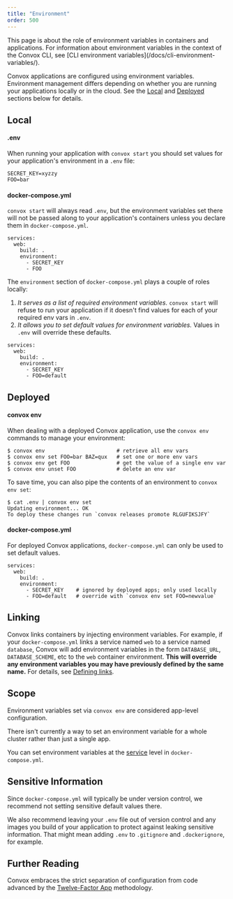 ```yaml
---
title: "Environment"
order: 500
---
```


<div class="block-callout block-show-callout type-info" markdown="1">
This page is about the role of environment variables in containers and applications. For information about environment variables in the context of the Convox CLI, see [CLI environment variables](/docs/cli-environment-variables/).
</div>

Convox applications are configured using environment variables. Environment management differs depending on whether you are running your applications locally or in the cloud. See the [Local](#local) and [Deployed](#deployed) sections below for details.

## Local

#### .env

When running your application with `convox start` you should set values for your application's environment in a `.env` file:

```
SECRET_KEY=xyzzy
FOO=bar
```

#### docker-compose.yml

`convox start` will always read `.env`, but the environment variables set there will not be passed along to your application's containers unless you declare them in `docker-compose.yml`.

```
services:
  web:
    build: .
    environment:
      - SECRET_KEY
      - FOO
```

The `environment` section of `docker-compose.yml` plays a couple of roles locally:

1. _It serves as a list of required environment variables._ `convox start` will refuse to run your application if it doesn't find values for each of your required env vars in `.env`.
1. _It allows you to set default values for environment variables._ Values in `.env` will override these defaults.

```
services:
  web:
    build: .
    environment:
      - SECRET_KEY
      - FOO=default
```

## Deployed

#### convox env

When dealing with a deployed Convox application, use the `convox env` commands to manage your environment:

```
$ convox env                       # retrieve all env vars
$ convox env set FOO=bar BAZ=qux   # set one or more env vars
$ convox env get FOO               # get the value of a single env var
$ convox env unset FOO             # delete an env var
```

To save time, you can also pipe the contents of an environment to `convox env set`:

```
$ cat .env | convox env set
Updating environment... OK
To deploy these changes run `convox releases promote RLGUFIKSJFY`
```

#### docker-compose.yml

For deployed Convox applications, `docker-compose.yml` can only be used to set default values.

```
services:
  web:
    build: .
    environment:
      - SECRET_KEY    # ignored by deployed apps; only used locally
      - FOO=default   # override with `convox env set FOO=newvalue`
```

## Linking

Convox links containers by injecting environment variables. For example, if your `docker-compose.yml` links a service named `web` to a service named `database`, Convox will add environment variables in the form `DATABASE_URL`, `DATABASE_SCHEME`, etc to the `web` container environment. **This will override any environment variables you may have previously defined by the same name.** For details, see [Defining links](https://convox.com/docs/linking#defining-links).

## Scope

Environment variables set via `convox env` are considered app-level configuration.

There isn't currently a way to set an environment variable for a whole cluster rather than just a single app.

You can set environment variables at the [service](https://convox.com/docs/definitions/#service) level in `docker-compose.yml`.

## Sensitive Information

Since `docker-compose.yml` will typically be under version control, we recommend not setting sensitive default values there.

We also recommend leaving your `.env` file out of version control and any images you build of your application to protect against leaking sensitive information. That might mean adding `.env` to `.gitignore` and `.dockerignore`, for example.

## Further Reading

Convox embraces the strict separation of configuration from code advanced by the [Twelve-Factor App](http://12factor.net/config) methodology.
